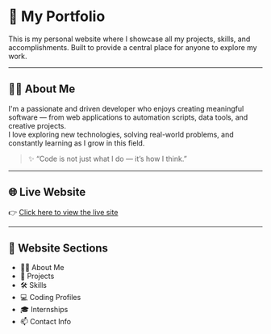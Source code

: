 # 💼 My Portfolio

This is my personal website where I showcase all my projects, skills, and accomplishments. Built to provide a central place for anyone to explore my work.

---

## 🙋‍♀️ About Me

I'm a passionate and driven developer who enjoys creating meaningful software — from web applications to automation scripts, data tools, and creative projects.  
I love exploring new technologies, solving real-world problems, and constantly learning as I grow in this field.

> ✨ “Code is not just what I do — it’s how I think.”

---

## 🌐 Live Website

👉 [Click here to view the live site](https://renukabondapalli.github.io/My_portfolio/)


---

## 📌 Website Sections

- 🙋‍♀️ About Me  
- 🚀 Projects  
- 🛠️ Skills
- 💻 Coding Profiles  
- 🎓 Internships  
- 📫 Contact Info  

